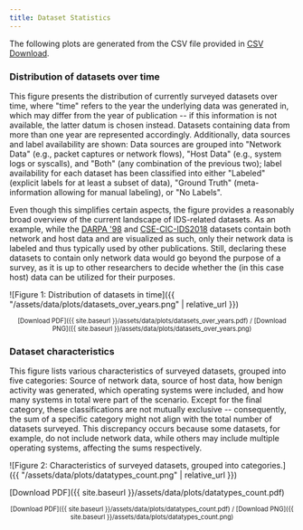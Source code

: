 ```yaml
---
title: Dataset Statistics
---
```


The following plots are generated from the CSV file provided in [CSV Download](csv_download).

### Distribution of datasets over time

This figure presents the distribution of currently surveyed datasets over time, where "time" refers to the year the underlying data was generated in, which may differ from the year of publication -- if this information is not available, the latter datum is chosen instead.
Datasets containing data from more than one year are represented accordingly.
Additionally, data sources and label availability are shown:
Data sources are grouped into "Network Data" (e.g., packet captures or network flows), "Host Data" (e.g., system logs or syscalls), and "Both" (any combination of the previous two);
label availability for each dataset has been classified into either "Labeled" (explicit labels for at least a subset of data), "Ground Truth" (meta-information  allowing for manual labeling), or "No Labels".

Even though this simplifies certain aspects, the figure provides a reasonably broad overview of the current landscape of IDS-related datasets.
As an example, while the [DARPA '98](/intrusion-detection-datasets/content/datasets/darpa98) and [CSE-CIC-IDS2018](/intrusion-detection-datasets/content/datasets/cse_cic_ids2018) datasets contain both network and host data and are visualized as such, only their network data is labeled and thus typically used by other publications.
Still, declaring these datasets to contain only network data would go beyond the purpose of a survey, as it is up to other researchers to decide whether the (in this case host) data can be utilized for their purposes.

![Figure 1: Distribution of datasets in time]({{ "/assets/data/plots/datasets_over_years.png" | relative_url }})

<p style="text-align: center;font-size:0.8em;">
[Download PDF]({{ site.baseurl }}/assets/data/plots/datasets_over_years.pdf) / [Download PNG]({{ site.baseurl }}/assets/data/plots/datasets_over_years.png)
</p>


### Dataset characteristics

This figure lists various characteristics of surveyed datasets, grouped into five categories: Source of network data, source of host data, how benign activity was generated, which operating systems were included, and how many systems in total were part of the scenario.
Except for the final category, these classifications are not mutually exclusive -- consequently, the sum of a specific category might not align with the total number of datasets surveyed. 
This discrepancy occurs because some datasets, for example, do not include network data, while others may include multiple operating systems, affecting the sums respectively.

![Figure 2: Characteristics of surveyed datasets, grouped into categories.]({{ "/assets/data/plots/datatypes_count.png" | relative_url }})

[Download PDF]({{ site.baseurl }}/assets/data/plots/datatypes_count.pdf)

<p style="text-align: center;font-size:0.8em;">
[Download PDF]({{ site.baseurl }}/assets/data/plots/datatypes_count.pdf) / [Download PNG]({{ site.baseurl }}/assets/data/plots/datatypes_count.png)
</p>
